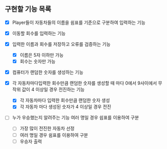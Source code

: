 구현할 기능 목록
----------------

- [x] Player들이 자동차들의 이름을 쉼표를 기준으로 구분하여 입력하는 기능

- [x] 이동할 회수를 입력하는 기능

- [x] 입력한 이름과 회수를 저장하고 오류를 검증하는 기능
    - [x] 이름은 5자 이하만 가능
    - [x] 회수는 숫자만 가능

- [x] 컴퓨터가 랜덤한 숫자를 생성하는 기능

- [x] 각 자동차마다입력한 회수만큼 랜덤한 숫자를 생성할 때 마다 0에서 9사이에서 무작위 값이 4 이상일 경우 전진하는 기능
    - [x] 각 자동차마다 입력한 회수만큼 랜덤한 숫자 생성
    - [x] 각 자동차 마다 생성된 숫자가 4 이상일 경우 전진

- [ ] 누가 우승했는지 알려주는 기능 여러 명일 경우 쉽표를 이용하여 구분
    - [ ] 가장 많이 전진한 자동차 선정
    - [ ] 여러 명일 경우 쉼표를 이용하여 구분
    - [ ] 우승자 출력